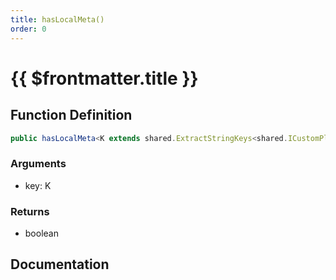 ```yaml
---
title: hasLocalMeta()
order: 0
---
```


# {{ $frontmatter.title }}

## Function Definition

```ts
public hasLocalMeta<K extends shared.ExtractStringKeys<shared.ICustomPlayerLocalMeta>>(key: K): boolean;
```

### Arguments

* key: K

### Returns

* boolean

## Documentation

<!--@include: ./parts/hasLocalMeta.md-->
